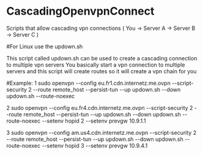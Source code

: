 # CascadingOpenvpnConnect
Scripts that allow cascading vpn connections ( You -> Server A -> Server B -> Server C )

#For Linux use the updown.sh

This script called updown.sh can be used to create a cascading connection to multiple vpn servers
You basically start a vpn connection to multiple servers and this script will create routes so it will create a 
vpn chain for you


#Example:
1
sudo openvpn --config eu.fr1.cdn.internetz.me.ovpn --script-security 2 --route remote_host --persist-tun --up updown.sh --down updown.sh --route-noexec

2
sudo openvpn --config eu.fr4.cdn.internetz.me.ovpn --script-security 2 --route remote_host --persist-tun --up updown.sh --down updown.sh --route-noexec --setenv hopid 2 --setenv prevgw 10.9.1.1

3
sudo openvpn --config am.us4.cdn.internetz.me.ovpn --script-security 2 --route remote_host --persist-tun --up updown.sh --down updown.sh --route-noexec --setenv hopid 3 --setenv prevgw 10.9.4.1


